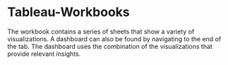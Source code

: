 # Tableau-Workbooks

The workbook contains a series of sheets that show a variety of visualizations. A dashboard can also be found by navigating to the end of the tab. The dashboard uses the combination of the visualizations that provide relevant insights.
